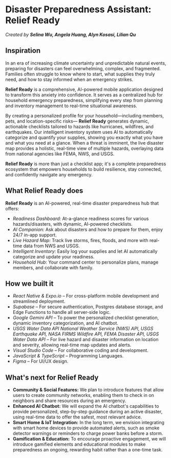 # Disaster Preparedness Assistant: **Relief Ready**

_Created by **Selina Wu, Angela Huang, Alyn Kosasi, Lilian Qu**_

## Inspiration

In an era of increasing climate uncertainty and unpredictable natural events, preparing for disasters can feel overwhelming, complex, and fragmented. Families often struggle to know where to start, what supplies they truly need, and how to stay informed when an emergency strikes.

**Relief Ready** is a comprehensive, AI-powered mobile application designed to transform this anxiety into confidence. It serves as a centralized hub for household emergency preparedness, simplifying every step from planning and inventory management to real-time situational awareness.

By creating a personalized profile for your household—including members, pets, and location-specific risks— **Relief Ready** generates dynamic, actionable checklists tailored to hazards like hurricanes, wildfires, and earthquakes. Our intelligent inventory system uses AI to automatically categorize and quantify your supplies, showing you exactly what you have and what you need at a glance. When a threat is imminent, the live disaster map provides a holistic, real-time view of multiple hazards, overlaying data from national agencies like FEMA, NWS, and USGS.

**Relief Ready** is more than just a checklist app; it's a complete preparedness ecosystem that empowers households to build resilience, stay connected, and confidently navigate any emergency.

## What Relief Ready does
**Relief Ready** is an AI-powered, real-time disaster preparedness hub that offers:

* _Readiness Dashboard:_ At-a-glance readiness scores for various hazards/disasters, with dynamic, AI-powered checklists.
* _AI Companion:_ Ask about disasters and how to prepare for them, enjoy 24/7 in-app support.
* _Live Hazard Map:_ Track live storms, fires, floods, and more with real-time data from NWS and USGS.
* _Intelligent Inventory:_ Easily log your supplies and let AI automatically categorize and update your readiness.
* _Household Hub_: Your command center to personalize plans, manage members, and collaborate with family.

## How we built it

* _React Native & Expo.io_ – For cross-platform mobile development and streamlined deployment.
* _Supabase_ – For secure authentication, Postgres database storage, and Edge Functions to handle all server-side logic.
* _Google Gemini API_ – To power the personalized checklist generation, dynamic inventory categorization, and AI chatbot.
* _USGS Water Data API National Weather Service (NWS) API, USGS Earthquake API, NASA FIRMS Wildfire API, FEMA Disaster API, USGS Water Data API_ – For live hazard and disaster information on location and severity, allowing real-time map updates and alerts.
* _Visual Studio Code_ – For collaborative coding and development.
* _JavaScript & TypeScript_ – Programming Languages.
* _Figma_ – For UI/UX design.

## What's next for Relief Ready

* **Community & Social Features:** We plan to introduce features that allow users to create community networks, enabling them to check in on neighbors and share resources during an emergency.
* **Enhanced AI Chatbot:** We will expand the AI chatbot's capabilities to provide personalized, step-by-step guidance during an active disaster, using real-time data to offer the safest, most relevant advice.
* **Smart Home & IoT Integration:** In the long term, we envision integrating with smart home devices to provide automated alerts, such as smoke detector warnings or reminders to charge power banks before a storm.
* **Gamification & Education:** To encourage proactive engagement, we will introduce gamified elements and educational modules to make preparedness an ongoing, rewarding habit rather than a one-time task.
